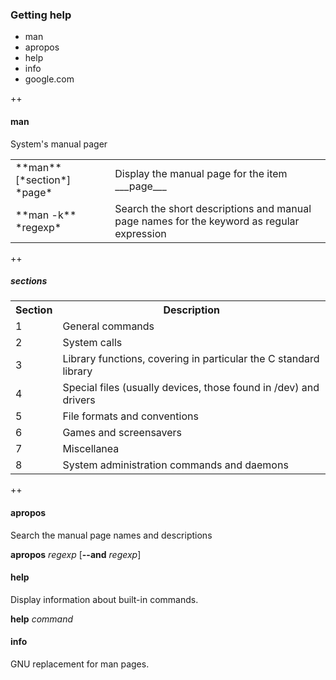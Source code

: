 ### Getting help

- man
- apropos     <!-- .element: class="fragment" -->
- help        <!-- .element: class="fragment" -->
- info        <!-- .element: class="fragment" -->
- google.com  <!-- .element: class="fragment" -->

++

#### man

System's manual pager

<table>
  <tr>
    <td>**man** [*section*] *page*</td>
    <td>Display the manual page for the item ___page___</td>
  <tr>
  <tr>
    <td>**man -k** *regexp*</td>
    <td>Search the short descriptions and manual page names for the keyword as regular expression</td>
  </tr>
</table>

++

##### sections

<table>
  <tr>
    <th>Section</th>
    <th>Description</th>
  </tr>
  <tr>
    <td>1</td>
    <td>General commands</td>
    </tr>
  <tr>
    <td>2</td>
    <td>System calls</td>
  </tr>
  <tr>
    <td>3</td>
    <td>Library functions, covering in particular the C standard library</td>
  </tr>
  <tr>
    <td>4</td>
    <td>Special files (usually devices, those found in /dev) and drivers</td>
  </tr>
  <tr>
    <td>5</td>
    <td>File formats and conventions</td>
  </tr>
  <tr>
    <td>6</td>
    <td>Games and screensavers</td>
  </tr>
  <tr>
    <td>7</td>
    <td>Miscellanea</td>
  </tr>
  <tr>
    <td>8</td>
    <td>System administration commands and daemons</td>
  </tr>
</table>

++

#### apropos

Search the manual page names and descriptions

**apropos** *regexp* [**--and** *regexp*]

#### help

Display information about built-in commands.

**help** *command*

#### info

GNU replacement for man pages.
